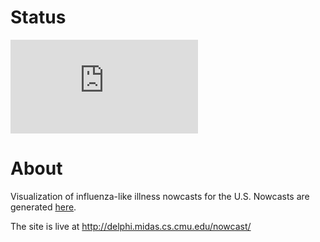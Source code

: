 # Status
[![Deploy Status](http://delphi.midas.cs.cmu.edu/~automation/public/github_deploy_repo/badge.php?repo=cmu-delphi/www-nowcast)](#)

# About
Visualization of influenza-like illness nowcasts for the U.S. Nowcasts are generated [here](https://github.com/cmu-delphi/nowcast).

The site is live at http://delphi.midas.cs.cmu.edu/nowcast/
